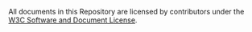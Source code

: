 All documents in this Repository are licensed by contributors
under the 
[W3C Software and Document License](https://www.w3.org/Consortium/Legal/copyright-software).